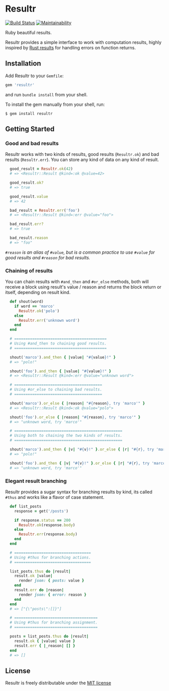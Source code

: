 # Resultr

[![Build Status](https://travis-ci.org/leocamelo/resultr.svg?branch=master)](https://travis-ci.org/leocamelo/resultr)
[![Maintainability](https://api.codeclimate.com/v1/badges/d59916bca76b37153273/maintainability)](https://codeclimate.com/github/leocamelo/resultr/maintainability)

Ruby beautiful results.

Resultr provides a simple interface to work with computation results, highly
inspired by [Rust results](https://doc.rust-lang.org/std/result) for handling
errors on function returns.

## Installation

Add Resultr to your `Gemfile`:

```ruby
gem 'resultr'
```

and run `bundle install` from your shell.

To install the gem manually from your shell, run:

```shell
$ gem install resultr
```

## Getting Started

### Good and bad results

Resultr works with two kinds of results, good results (`Resultr.ok`) and bad
results (`Resultr.err`). You can store any kind of data on any kind of result.

```ruby
  good_result = Resultr.ok(42)
  # => <Resultr::Result @kind=:ok @value=42>

  good_result.ok?
  # => true

  good_result.value
  # => 42

  bad_result = Resultr.err('foo')
  # => <Resultr::Result @kind=:err @value="foo">

  bad_result.err?
  # => true

  bad_result.reason
  # => "foo"
```

*`#reason` is an alias of `#value`, but is a common practice
to use `#value` for good results and `#reason` for bad results.*

### Chaining of results

You can chain results with `#and_then` and `#or_else` methods,
both will receive a block using result's value / reason and returns
the block return or itself, depending on result kind.

```ruby
  def shout(word)
    if word == 'marco'
      Resultr.ok('polo')
    else
      Resultr.err('unknown word')
    end
  end

  # =========================================
  # Using #and_then to chaining good results.
  # =========================================

  shout('marco').and_then { |value| "#{value}!" }
  # => "polo!"

  shout('foo').and_then { |value| "#{value}!" }
  # => <Resultr::Result @kind=:err @value="unknown word">

  # =======================================
  # Using #or_else to chaining bad results.
  # =======================================

  shout('marco').or_else { |reason| "#{reason}, try 'marco'" }
  # => <Resultr::Result @kind=:ok @value="polo">

  shout('foo').or_else { |reason| "#{reason}, try 'marco'" }
  # => "unknown word, try 'marco'"

  # ================================================
  # Using both to chaining the two kinds of results.
  # ================================================

  shout('marco').and_then { |v| "#{v}!" }.or_else { |r| "#{r}, try 'marco'" }
  # => "polo!"

  shout('foo').and_then { |v| "#{v}!" }.or_else { |r| "#{r}, try 'marco'" }
  # => "unknown word, try 'marco'"
```

### Elegant result branching

Resultr provides a sugar syntax for branching results by kind,
its called `#thus` and works like a flavor of case statement.

```ruby
  def list_posts
    response = get('/posts')

    if response.status == 200
      Resultr.ok(response.body)
    else
      Resultr.err(response.body)
    end
  end

  # ==================================
  # Using #thus for branching actions.
  # ==================================

  list_posts.thus do |result|
    result.ok |value|
      render json: { posts: value }
    end
    result.err do |reason|
      render json: { error: reason }
    end
  end
  # => ["{\"posts\":[]}"]

  # =====================================
  # Using #thus for branching assignment.
  # =====================================

  posts = list_posts.thus do |result|
    result.ok { |value| value }
    result.err { |_reason| [] }
  end
  # => []
```

## License

Resultr is freely distributable under the
[MIT license](https://github.com/leocamelo/minitooltip/blob/master/LICENSE)
